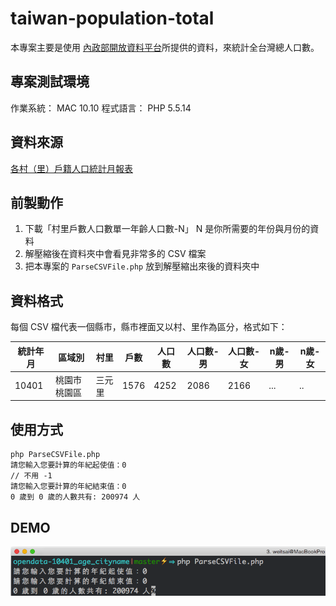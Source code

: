 # taiwan-population-total
本專案主要是使用 [內政部開放資料平台](http://data.moi.gov.tw/MoiOD/default/Index.aspx)所提供的資料，來統計全台灣總人口數。

## 專案測試環境
作業系統： MAC 10.10
程式語言： PHP 5.5.14

## 資料來源
[各村（里）戶籍人口統計月報表](http://data.moi.gov.tw/MoiOD/Data/DataDetail.aspx?oid=F4478CE5-7A72-4B14-B91A-F4701758328F)

## 前製動作
1. 下載「村里戶數人口數單一年齡人口數-N」
  N 是你所需要的年份與月份的資料
2. 解壓縮後在資料夾中會看見非常多的 CSV 檔案
3. 把本專案的 `ParseCSVFile.php` 放到解壓縮出來後的資料夾中

## 資料格式
每個 CSV 檔代表一個縣市，縣市裡面又以村、里作為區分，格式如下：

| 統計年月 	| 區域別       	| 村里   	| 戶數 	| 人口數 	| 人口數-男 	| 人口數-女 	| n歲-男 	| n歲-女 	|
|----------	|--------------	|--------	|------	|--------	|-----------	|-----------	|--------	|--------	|
|   10401  	| 桃園市桃園區 	| 三元里 	| 1576 	| 4252   	| 2086      	| 2166      	| ...    	| ..     	|

## 使用方式
```
php ParseCSVFile.php
請您輸入您要計算的年紀起使值：0
// 不用 -1
請您輸入您要計算的年紀結束值：0
0 歲到 0 歲的人數共有: 200974 人
```

## DEMO
![DEMO](image/DEMO.png)
